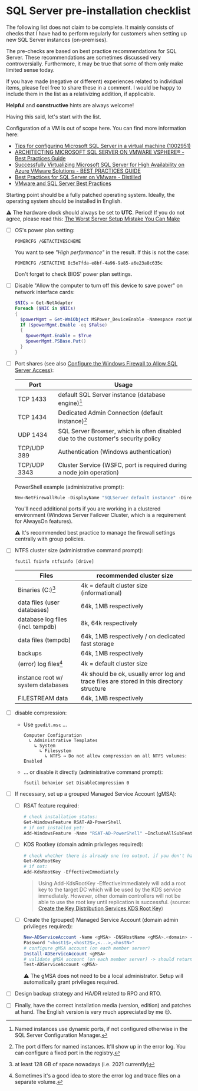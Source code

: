 # SQL Server pre-installation checklist

The following list does not claim to be complete. It mainly consists of checks that I have had to perform regularly for customers when setting up new SQL Server instances (on-premises).

The pre-checks are based on best practice recommendations for SQL Server. These recommendations are sometimes discussed very controversially. Furthermore, it may be true that some of them only make limited sense today.

If you have made (negative or different) experiences related to individual items, please feel free to share these in a comment. I would be happy to include them in the list as a relativizing addition, if applicable.

**Helpful** and **constructive** hints are always welcome!

Having this said, let's start with the list.

Configuration of a VM is out of scope here. You can find more information here:
- [Tips for configuring Microsoft SQL Server in a virtual machine (1002951)](https://kb.vmware.com/s/article/1002951)
- [ARCHITECTING MICROSOFT SQL SERVER ON VMWARE VSPHERE® - Best Practices Guide](https://www.vmware.com/content/dam/digitalmarketing/vmware/en/pdf/solutions/sql-server-on-vmware-best-practices-guide.pdf)
- [Successfully Virtualizing Microsoft SQL Server for High Availability on Azure VMware Solutions - BEST PRACTICES GUIDE](https://www.vmware.com/content/dam/digitalmarketing/vmware/en/pdf/docs/vmw-ms-sql-server-workloads-on-avs.pdf)
- [Best Practices for SQL Server on VMware - Distilled](https://www.nocentino.com/posts/2021-09-27-sqlserver-vms-best-practices/)
- [VMware and SQL Server Best Practices](https://straightpathsql.com/archives/2020/12/vmware-and-sql-server-best-practices/)

Starting point should be a fully patched operating system. Ideally, the operating system should be installed in English.

⚠ The hardware clock should always be set to **UTC**. Period! If you do not agree, please read this: [The Worst Server Setup Mistake You Can Make](http://yellerapp.com/posts/2015-01-12-the-worst-server-setup-you-can-make.html)

- [ ] OS's power plan setting:

  ```
  POWERCFG /GETACTIVESCHEME
  ```

  You want to see *"High performance"* in the result. If this is not the case:

  ```
  POWERCFG /SETACTIVE 8c5e7fda-e8bf-4a96-9a85-a6e23a8c635c
  ```

  Don't forget to check BIOS' power plan settings.

- [ ] Disable "Allow the computer to turn off this device to save power" on network interface cards:

  ```powershell
  $NICs = Get-NetAdapter
  Foreach ($NIC in $NICs)
  {
    $powerMgmt = Get-WmiObject MSPower_DeviceEnable -Namespace root\WMI | ? { $_.InstanceName -match [regex]::Escape($NIC.PNPDeviceID) }
    If ($powerMgmt.Enable -eq $False)
    {
      $powerMgmt.Enable = $True
      $powerMgmt.PSBase.Put()
    }
  }
  ```

- [ ] Port shares (see also [Configure the Windows Firewall to Allow SQL Server Access](https://docs.microsoft.com/en-us/sql/sql-server/install/configure-the-windows-firewall-to-allow-sql-server-access)):

  | Port         | Usage                                                        |
  | ------------ | ------------------------------------------------------------ |
  | TCP 1433     | default SQL Server instance (database engine)[^1]            |
  | TCP 1434     | Dedicated Admin Connection (default instance)[^2]            |
  | UDP 1434     | SQL Server Browser, which is often disabled due to the customer's security policy |
  | TCP/UDP 389  | Authentication (Windows authentication)                      |
  | TCP/UDP 3343 | Cluster Service (WSFC, port is required during a node join operation) |

  [^1]:Named instances use dynamic ports, if not configured otherwise in the SQL Server Configuration Manager.
  [^2]:The port differs for named instances. It'll show up in the error log. You can configure a fixed port in the registry.

  PowerShell example (administrative prompt):

  ```powershell
  New-NetFirewallRule -DisplayName "SQLServer default instance" -Direction Inbound -LocalPort 1433 -Protocol TCP -Action Allow
  ```

  You'll need additional ports if you are working in a clustered environment (Windows Server Failover Cluster, which is a requirement for AlwaysOn features).

  ⚠ It's recommended best practice to manage the firewall settings centrally with group policies.

- [ ] NTFS cluster size (administrative command prompt):

  ```
  fsutil fsinfo ntfsinfo [drive]
  ```

  | Files                             | recommended cluster size                                     |
  | --------------------------------- | ------------------------------------------------------------ |
  | Binaries (C:)[^3]                 | 4k = default cluster size (informational)                    |
  | data files (user databases)       | 64k, 1MB respectively                                        |
  | database log files (incl. tempdb) | 8k, 64k respectively                                         |
  | data files (tempdb)               | 64k, 1MB respectively / on dedicated fast storage            |
  | backups                           | 64k, 1MB respectively                                        |
  | (error) log files[^4]             | 4k = default cluster size                                    |
  | instance root w/ system databases | 4k should be ok, usually error log and trace files are stored in this directory structure |
  | FILESTREAM data                   | 64k, 1MB respectively                                        |

  [^3]:at least 128 GB of space nowadays (i.e. 2021 currently)
  [^4]:Sometimes it's a good idea to store the error log and trace files on a separate volume.

- [ ] disable compression:

  - Use `gpedit.msc` ...

    ```
    Computer Configuration
      ↳ Administrative Templates
        ↳ System
          ↳ Filesystem
            ↳ NTFS → Do not allow compression on all NTFS volumes: Enabled
    ```

  - ... or disable it directly (administrative command prompt):

    ```
    fsutil behavior set DisableCompression 0
    ```

- [ ] If necessary, set up a grouped Managed Service Account (gMSA):

  - [ ] RSAT feature required:

    ```powershell
    # check installation status:
    Get-WindowsFeature RSAT-AD-PowerShell
    # if not installed yet:
    Add-WindowsFeature -Name "RSAT-AD-PowerShell" –IncludeAllSubFeature
    ```

  - [ ] KDS Rootkey (domain admin privileges required):

    ```powershell
    # check whether there is already one (no output, if you don't have sufficient permissions!):
    Get-KdsRootKey
    # if not:
    Add-KdsRootKey -EffectiveImmediately
    ```

    > Using Add-KdsRootKey  -EffectiveImmediately will add a root key to the target DC which will be used by the KDS service immediately. However, other domain controllers  will not be able to use the root key until replication is successful.
    > (source: [Create the Key Distribution Services KDS Root Key](https://docs.microsoft.com/en-us/windows-server/security/group-managed-service-accounts/create-the-key-distribution-services-kds-root-key))

  - [ ] Create the (grouped) Managed Service Account (domain admin privileges required):

    ```powershell
    New-ADServiceAccount -Name <gMSA> -DNSHostName <gMSA>.<domain> -PrincipalsAllowedToRetrieveManaged
    Password "<host1$>,<host2$>,<...>,<hostN>"
    # configure gMSA account (on each member server)
    Install-ADServiceAccount <gMSA>
    # validate gMSA account (on each member server) -> should return True 
    Test-ADServiceAccount <gMSA>
    ```

    ⚠ The gMSA does not need to be a local administrator. Setup will automatically grant privileges required.

- [ ] Design backup strategy and HA/DR related to RPO and RTO.

- [ ] Finally, have the correct installation media (version, edition) and patches at hand. The English version is very much appreciated by me 😉.
